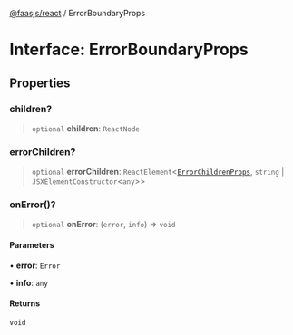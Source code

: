 [@faasjs/react](../README.md) / ErrorBoundaryProps

# Interface: ErrorBoundaryProps

## Properties

### children?

> `optional` **children**: `ReactNode`

### errorChildren?

> `optional` **errorChildren**: `ReactElement`\<[`ErrorChildrenProps`](../type-aliases/ErrorChildrenProps.md), `string` \| `JSXElementConstructor`\<`any`\>\>

### onError()?

> `optional` **onError**: (`error`, `info`) => `void`

#### Parameters

• **error**: `Error`

• **info**: `any`

#### Returns

`void`
